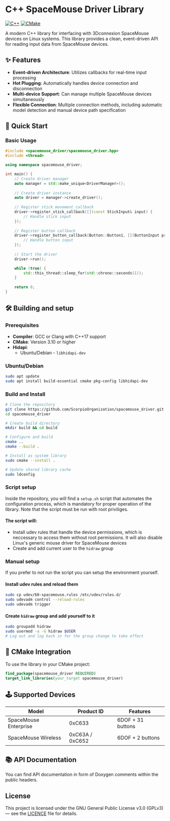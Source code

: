 # C++ SpaceMouse Driver Library

[![C++](https://img.shields.io/badge/C++-17-blue.svg)](https://en.wikipedia.org/wiki/C%2B%2B17)
[![CMake](https://img.shields.io/badge/CMake-3.10+-blue.svg)](https://cmake.org/)

A modern C++ library for interfacing with 3Dconnexion SpaceMouse devices on Linux systems. This library provides a clean, event-driven API for reading input data from SpaceMouse devices.

## ✨ Features

- **Event-driven Architecture**: Utilizes callbacks for real-time input processing
- **Hot Plugging**: Automatically handles device connection and disconnection
- **Multi-device Support**: Can manage multiple SpaceMouse devices simultaneously
- **Flexible Connection**: Multiple connection methods, including automatic model detection and manual device path specification

## 🚀 Quick Start

### Basic Usage

```cpp
#include <spacemouse_driver/spacemouse_driver.hpp>
#include <thread>

using namespace spacemouse_driver;

int main() {
    // Create driver manager
    auto manager = std::make_unique<DriverManager>();
    
    // Create driver instance
    auto driver = manager->create_driver();
    
    // Register stick movement callback
    driver->register_stick_callback([](const StickInput& input) {
        // Handle stick input
    });
    
    // Register button callback
    driver->register_button_callback(Button::Button1, [](ButtonInput pressed) {
        // Handle button input
    });
    
    // Start the driver
    driver->run();

    while (true) {
        std::this_thread::sleep_for(std::chrono::seconds(1));
    }
    
    return 0;
}
```

## 🛠️ Building and setup

### Prerequisites

- **Compiler**: GCC or Clang with C++17 support
- **CMake**: Version 3.10 or higher
- **Hidapi**: 
  - Ubuntu/Debian - `libhidapi-dev`

### Ubuntu/Debian

```bash
sudo apt update
sudo apt install build-essential cmake pkg-config libhidapi-dev
```

### Build and Install

```bash
# Clone the repository
git clone https://github.com/ScorpioOrganization/spacemouse_driver.git
cd spacemouse_driver

# Create build directory
mkdir build && cd build

# Configure and build
cmake ..
cmake --build .

# Install as system library
sudo cmake --install .

# Update shared library cache
sudo ldconfig
```

### Script setup

Inside the repository, you will find a `setup.sh` script that automates the configuration process, which is mandatory for proper operation of the library. Note that the script must be run with root priviliges.

#### The script will:
- Install udev rules that handle the device permissions, which is neccessary to access them without root permissions. It will also disable Linux's generic mouse driver for SpaceMouse devices
- Create and add current user to the `hidraw` group

### Manual setup

If you prefer to not run the script you can setup the environment yourself.

#### Install udev rules and reload them

```bash
sudo cp udev/60-spacemouse.rules /etc/udev/rules.d/
sudo udevadm control --reload-rules
sudo udevadm trigger
```

#### Create `hidraw` group and add yourself to it

```bash
sudo groupadd hidraw
sudo usermod -a -G hidraw $USER
# Log out and log back in for the group change to take effect
```

## 🔧 CMake Integration

To use the library in your CMake project:

```cmake
find_package(spacemouse_driver REQUIRED)
target_link_libraries(your_target spacemouse_driver)
```

## 🕹️ Supported Devices

| Model | Product ID | Features |
|-------|------------|----------|
| SpaceMouse Enterprise | 0xC633 | 6DOF + 31 buttons |
| SpaceMouse Wireless | 0xC63A / 0xC652 | 6DOF + 2 buttons |


## 📚 API Documentation

You can find API documentation in form of Doxygen comments within the public headers.

## License

This project is licensed under the GNU General Public License v3.0 (GPLv3) — see the [LICENCE](LICENCE) file for details.

